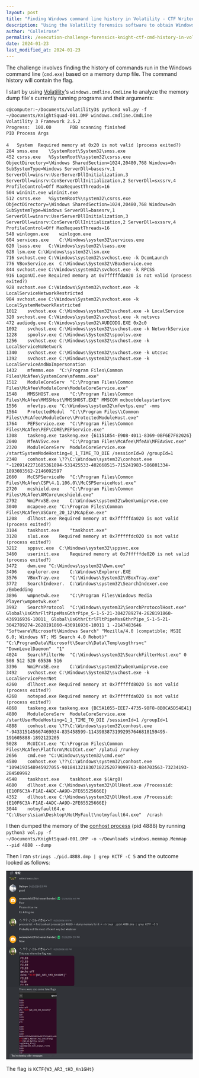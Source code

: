 ```yaml
---
layout: post
title: "Finding Windows command line history in Volatility - CTF Writeup - Knight CTF 2024"
description: "Using the Volatility forensics software to obtain Windows command line history"
author: "Colleirose"
permalink: /execution-challenge-forensics-knight-ctf-cmd-history-in-volatility
date: 2024-01-23
last_modified_at: 2024-01-23
---
```


The challenge involves finding the history of commands run in the Windows command line (<code>cmd.exe</code>) based on a memory dump file. The command history will contain the flag. 

I start by using <a href="https://github.com/volatilityfoundation/volatility" rel="nooopener">Volatility</a>'s <code>windows.cmdline.CmdLine</code> to analyze the memory dump file's currently running programs and their arguments:

```
c@computer:~/Documents/volatility3$ python3 vol.py -f ~/Documents/KnightSquad-001.DMP windows.cmdline.CmdLine
Volatility 3 Framework 2.5.2
Progress:  100.00		PDB scanning finished                                
PID	Process	Args

4	System	Required memory at 0x20 is not valid (process exited?)
284	smss.exe	\SystemRoot\System32\smss.exe
452	csrss.exe	%SystemRoot%\system32\csrss.exe ObjectDirectory=\Windows SharedSection=1024,20480,768 Windows=On SubSystemType=Windows ServerDll=basesrv,1 ServerDll=winsrv:UserServerDllInitialization,3 ServerDll=winsrv:ConServerDllInitialization,2 ServerDll=sxssrv,4 ProfileControl=Off MaxRequestThreads=16
504	wininit.exe	wininit.exe
512	csrss.exe	%SystemRoot%\system32\csrss.exe ObjectDirectory=\Windows SharedSection=1024,20480,768 Windows=On SubSystemType=Windows ServerDll=basesrv,1 ServerDll=winsrv:UserServerDllInitialization,3 ServerDll=winsrv:ConServerDllInitialization,2 ServerDll=sxssrv,4 ProfileControl=Off MaxRequestThreads=16
548	winlogon.exe	winlogon.exe
604	services.exe	C:\Windows\system32\services.exe
620	lsass.exe	C:\Windows\system32\lsass.exe
628	lsm.exe	C:\Windows\system32\lsm.exe
716	svchost.exe	C:\Windows\system32\svchost.exe -k DcomLaunch
776	VBoxService.ex	C:\Windows\System32\VBoxService.exe
844	svchost.exe	C:\Windows\system32\svchost.exe -k RPCSS
916	LogonUI.exe	Required memory at 0x7fffffda020 is not valid (process exited?)
928	svchost.exe	C:\Windows\System32\svchost.exe -k LocalServiceNetworkRestricted
984	svchost.exe	C:\Windows\System32\svchost.exe -k LocalSystemNetworkRestricted
1012	svchost.exe	C:\Windows\system32\svchost.exe -k LocalService
320	svchost.exe	C:\Windows\system32\svchost.exe -k netsvcs
472	audiodg.exe	C:\Windows\system32\AUDIODG.EXE 0x2c0
1092	svchost.exe	C:\Windows\system32\svchost.exe -k NetworkService
1228	spoolsv.exe	C:\Windows\System32\spoolsv.exe
1256	svchost.exe	C:\Windows\system32\svchost.exe -k LocalServiceNoNetwork
1340	svchost.exe	C:\Windows\System32\svchost.exe -k utcsvc
1392	svchost.exe	C:\Windows\system32\svchost.exe -k LocalServiceAndNoImpersonation
1432	mfemms.exe	"C:\Program Files\Common Files\McAfee\SystemCore\mfemms.exe"
1512	ModuleCoreServ	"C:\Program Files\Common Files\McAfee\ModuleCore\ModuleCoreService.exe"
1548	MMSSHOST.exe	"C:\Program Files\Common Files\McAfee\MMSSHost\MMSSHOST.EXE" MMSCOM mcbootdelaystartsvc
1556	mfevtps.exe	"C:\Windows\system32\mfevtps.exe" -mms
1564	ProtectedModul	"C:\\Program Files\\Common Files\\McAfee\ModuleCore\\ProtectedModuleHost.exe"
1764	PEFService.exe	"C:\Program Files\Common Files\McAfee\PEF\CORE\PEFService.exe"
1308	taskeng.exe	taskeng.exe {61151854-E908-4011-8369-0BF6E7F82026}
2040	MfeAVSvc.exe	"C:\Program Files\McAfee\MfeAV\MFEAvSvc.exe"
2320	ModuleCoreServ	ModuleCoreService.exe /startSystemModeHosting=0_1_TIME_TO_DIE /sessionId=0 /groupId=1
2348	conhost.exe	\??\C:\Windows\system32\conhost.exe "-1209142271685361894-531425533-402668515-715241983-586801334-1893083562-2146092597
2660	McCSPServiceHo	"C:\Program Files\Common Files\McAfee\CSP\4.1.106.0\\McCSPServiceHost.exe"
2720	mcshield.exe	"C:\Program Files\Common Files\McAfee\AMCore\mcshield.exe"
2792	WmiPrvSE.exe	C:\Windows\system32\wbem\wmiprvse.exe
3040	mcapexe.exe	"C:\Program Files\Common Files\McAfee\VSCore_20_12\McApExe.exe"
1208	dllhost.exe	Required memory at 0x7fffffda020 is not valid (process exited?)
3104	taskhost.exe	"taskhost.exe"
3128	slui.exe	Required memory at 0x7fffffdc020 is not valid (process exited?)
3212	sppsvc.exe	C:\Windows\system32\sppsvc.exe
3460	userinit.exe	Required memory at 0x7fffffde020 is not valid (process exited?)
3472	dwm.exe	"C:\Windows\system32\Dwm.exe"
3496	explorer.exe	C:\Windows\Explorer.EXE
3576	VBoxTray.exe	"C:\Windows\System32\VBoxTray.exe" 
3772	SearchIndexer.	C:\Windows\system32\SearchIndexer.exe /Embedding
3896	wmpnetwk.exe	"C:\Program Files\Windows Media Player\wmpnetwk.exe"
3992	SearchProtocol	"C:\Windows\system32\SearchProtocolHost.exe" Global\UsGthrFltPipeMssGthrPipe_S-1-5-21-3042789274-2628191860-436916936-10011_ Global\UsGthrCtrlFltPipeMssGthrPipe_S-1-5-21-3042789274-2628191860-436916936-10011 1 -2147483646 "Software\Microsoft\Windows Search" "Mozilla/4.0 (compatible; MSIE 6.0; Windows NT; MS Search 4.0 Robot)" "C:\ProgramData\Microsoft\Search\Data\Temp\usgthrsvc" "DownLevelDaemon"  "1"
4024	SearchFilterHo	"C:\Windows\system32\SearchFilterHost.exe" 0 508 512 520 65536 516 
3396	WmiPrvSE.exe	C:\Windows\system32\wbem\wmiprvse.exe
3492	svchost.exe	C:\Windows\System32\svchost.exe -k LocalServicePeerNet
4260	dllhost.exe	Required memory at 0x7fffffd8020 is not valid (process exited?)
4268	notepad.exe	Required memory at 0x7fffffda020 is not valid (process exited?)
4868	taskeng.exe	taskeng.exe {BC5A1055-EEE7-4735-98F8-8B0CA5D54E41}
4880	ModuleCoreServ	ModuleCoreService.exe /startUserModeHosting=1_1_TIME_TO_DIE /sessionId=1 /groupId=1
4888	conhost.exe	\??\C:\Windows\system32\conhost.exe "-943315145667469034-835458599-11439838731992957646818159495-191605888-1892123205
5028	McUICnt.exe	"C:\Program Files\Common Files\McAfee\Platform\McUICnt.exe" /platui /runkey
2656	cmd.exe	"C:\Windows\system32\cmd.exe" 
4580	conhost.exe	\??\C:\Windows\system32\conhost.exe "1094193548945927055-9018413218307182252079099763-884703563-73234193-284509992
4548	taskhost.exe	taskhost.exe $(Arg0)
4680	dllhost.exe	C:\Windows\system32\DllHost.exe /Processid:{E10F6C3A-F1AE-4ADC-AA9D-2FE65525666E}
4352	dllhost.exe	C:\Windows\system32\DllHost.exe /Processid:{E10F6C3A-F1AE-4ADC-AA9D-2FE65525666E}
3044	notmyfault64.e	"C:\Users\siam\Desktop\NotMyFault\notmyfault64.exe"  /crash
```

I then dumped the memory of the <a href="https://www.lifewire.com/conhost-exe-4158039" rel="noopener">conhost process</a> (pid 4888) by running <code>python3 vol.py -f ~/Documents/KnightSquad-001.DMP -o ~/Downloads windows.memmap.Memmap --pid 4888 --dump</code>

Then I ran <code>strings ./pid.4888.dmp | grep KCTF -C 5</code> and the outcome looked as follows:

<img src="/assets/img/execution%20forensics%20challenge%20output.png" width="549" height="509" alt="Command line output showing some fake flags and the real flag KCTF{W3_AR3_tH3_Kn1GHt}">

The flag is <code>KCTF{W3_AR3_tH3_Kn1GHt}</code>